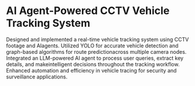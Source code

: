 # AI Agent-Powered CCTV Vehicle Tracking System
Designed and implemented a real-time vehicle tracking system using CCTV footage and AIagents.
Utilized YOLO for accurate vehicle detection and graph-based algorithms for route predictionacross multiple camera nodes.
Integrated an LLM-powered AI agent to process user queries, extract key details, and makeintelligent decisions throughout the tracking workflow.
Enhanced automation and efficiency in vehicle tracing for security and surveillance applications.
